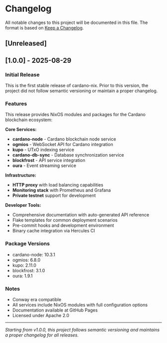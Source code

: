 # Changelog

All notable changes to this project will be documented in this file.
The format is based on [Keep a Changelog](https://keepachangelog.com/en/1.0.0/).

## [Unreleased]

## [1.0.0] - 2025-08-29

### Initial Release

This is the first stable release of cardano-nix. Prior to this version, the project did not follow semantic versioning or maintain a proper changelog.

### Features

This release provides NixOS modules and packages for the Cardano blockchain ecosystem:

**Core Services:**

- **cardano-node** - Cardano blockchain node service
- **ogmios** - WebSocket API for Cardano integration
- **kupo** - UTxO indexing service
- **cardano-db-sync** - Database synchronization service
- **blockfrost** - API service integration
- **oura** - Event streaming service

**Infrastructure:**

- **HTTP proxy** with load balancing capabilities
- **Monitoring stack** with Prometheus and Grafana
- **Private testnet** support for development

**Developer Tools:**

- Comprehensive documentation with auto-generated API reference
- Flake templates for common deployment scenarios
- Pre-commit hooks and development environment
- Binary cache integration via Hercules CI

### Package Versions

- cardano-node: 10.3.1
- ogmios: 6.8.0
- kupo: 2.11.0
- blockfrost: 3.1.0
- oura: 1.9.1

### Notes

- Conway era compatible
- All services include NixOS modules with full configuration options
- Documentation available at GitHub Pages
- Licensed under Apache 2.0

---

_Starting from v1.0.0, this project follows semantic versioning and maintains a proper changelog for all releases._

<!-- generated by git-cliff -->
